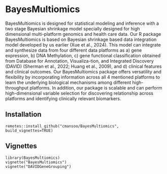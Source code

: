 # BayesMultiomics
 BayesMultiomics is designed for statistical modeling and inference with a two stage Bayesian shrinkage model specially designed for high dimensional multi-platform genomics and health care data. 
  Our R package BayesMultiomics is based on Bayesian shrinkage based data integration model developed by us earlier (Xue et al., 2024). 
  This model can integrate and synthesize data from four different data platforms as a) gene expression, b) DNA Methylation, c) gene functional classification obtained from Database for Annotation, Visualiza-tion, and Integrated Discovery (DAVID) (Sherman et al., 2022; Huang et al., 2009), and d) clinical features and clinical outcomes. 
  Our BayesMultiomics package offers versatility and flexibility by incorporating information across all 4 mentioned platforms to learn the underlying biological mechanisms among different high-throughput platforms. 
  In addition, our package is scalable and can perform high-dimensional variable selection for discovering relationship across platforms and identifying clinically relevant biomarkers.

## Installation
```
remotes::install_github("cmansoo/BayesMultiomics", build_vignettes=TRUE)
```

## Vignettes
```
library(BayesMultiomics)
vignette("BayesMultiomics")
vignette("DAVIDGeneGrouping")
```
